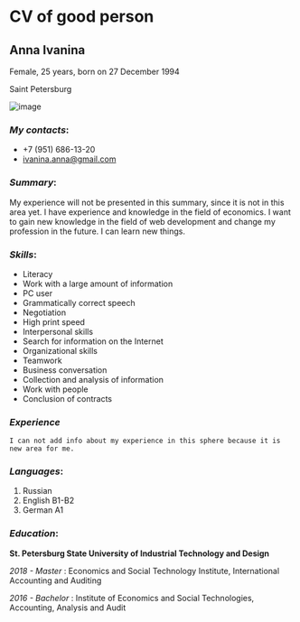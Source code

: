 # **CV of good person**
## Anna Ivanina
Female, 25 years, born on 27 December 1994

Saint Petersburg

![image](https://ivanna21.github.io/rsschool-cv/483375381.jpeg)

### _My contacts_: 
- +7 (951) 686-13-20 
- ivanina.anna@gmail.com

### _Summary_:
My experience will not be presented in this summary, since it is not in this area yet. I have experience and knowledge in the field of economics. I want to gain new knowledge in the field of web development and change my profession in the future.
I can learn new things.

### _Skills_:
* Literacy
* Work with a large amount of information
* PC user
* Grammatically correct speech
* Negotiation
* High print speed
* Interpersonal skills
* Search for information on the Internet
* Organizational skills
* Teamwork
* Business conversation
* Collection and analysis of information
* Work with people
* Conclusion of contracts

### _Experience_
` I can not add info about my experience in this sphere because it is new area for me. `

### _Languages_:
1. Russian
2. English B1-B2
3. German A1

### _Education_:
**St. Petersburg State University of Industrial Technology and Design**

_2018 - Master_ :
Economics and Social Technology Institute, International Accounting and Auditing

_2016 - Bachelor_ :
Institute of Economics and Social Technologies, Accounting, Analysis and Audit
